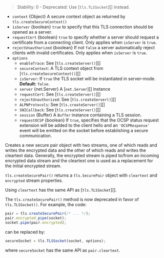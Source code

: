 <!-- YAML
added: v0.3.2
deprecated: v0.11.3
changes:
  - version: v5.0.0
    pr-url: https://github.com/nodejs/node/pull/2564
    description: ALPN options are supported now.
-->

> Stability: 0 - Deprecated: Use [`tls.TLSSocket`][] instead.

* `context` {Object} A secure context object as returned by
  `tls.createSecureContext()`
* `isServer` {boolean} `true` to specify that this TLS connection should be
  opened as a server.
* `requestCert` {boolean} `true` to specify whether a server should request a
  certificate from a connecting client. Only applies when `isServer` is `true`.
* `rejectUnauthorized` {boolean} If not `false` a server automatically reject
  clients with invalid certificates. Only applies when `isServer` is `true`.
* `options`
  * `enableTrace`: See [`tls.createServer()`][]
  * `secureContext`: A TLS context object from [`tls.createSecureContext()`][]
  * `isServer`: If `true` the TLS socket will be instantiated in server-mode.
    **Default:** `false`.
  * `server` {net.Server} A [`net.Server`][] instance
  * `requestCert`: See [`tls.createServer()`][]
  * `rejectUnauthorized`: See [`tls.createServer()`][]
  * `ALPNProtocols`: See [`tls.createServer()`][]
  * `SNICallback`: See [`tls.createServer()`][]
  * `session` {Buffer} A `Buffer` instance containing a TLS session.
  * `requestOCSP` {boolean} If `true`, specifies that the OCSP status request
    extension will be added to the client hello and an `'OCSPResponse'` event
    will be emitted on the socket before establishing a secure communication.

Creates a new secure pair object with two streams, one of which reads and writes
the encrypted data and the other of which reads and writes the cleartext data.
Generally, the encrypted stream is piped to/from an incoming encrypted data
stream and the cleartext one is used as a replacement for the initial encrypted
stream.

`tls.createSecurePair()` returns a `tls.SecurePair` object with `cleartext` and
`encrypted` stream properties.

Using `cleartext` has the same API as [`tls.TLSSocket`][].

The `tls.createSecurePair()` method is now deprecated in favor of
`tls.TLSSocket()`. For example, the code:

```js
pair = tls.createSecurePair(/* ... */);
pair.encrypted.pipe(socket);
socket.pipe(pair.encrypted);
```

can be replaced by:

```js
secureSocket = tls.TLSSocket(socket, options);
```

where `secureSocket` has the same API as `pair.cleartext`.


























































